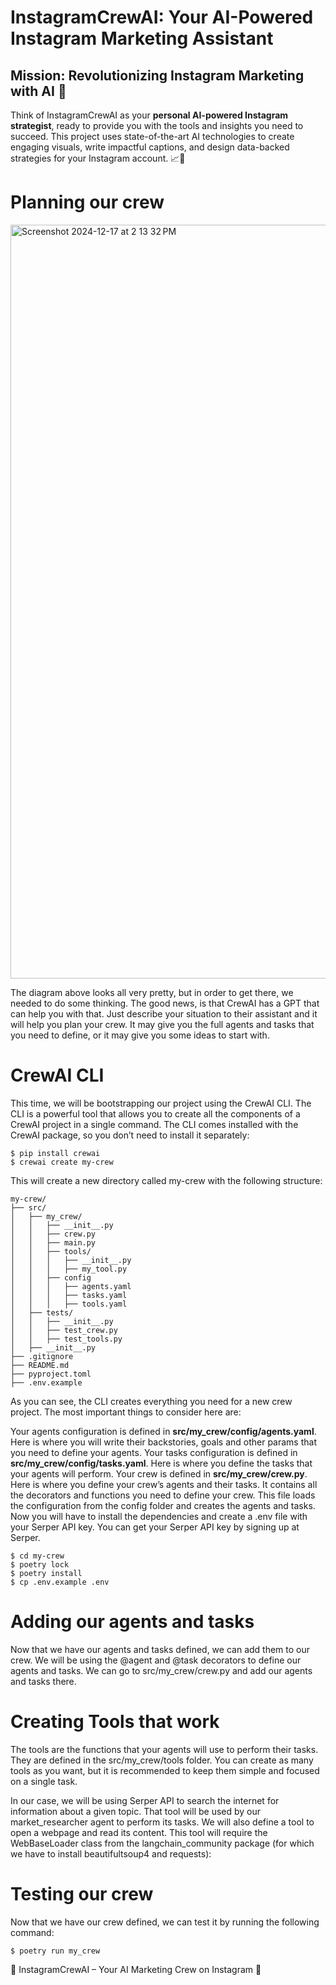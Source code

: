 # InstagramCrewAI: Your AI-Powered Instagram Marketing Assistant 

## **Mission: Revolutionizing Instagram Marketing with AI** 🌟

Think of InstagramCrewAI as your **personal AI-powered Instagram strategist**, ready to provide you with the tools and insights you need to succeed. This project uses state-of-the-art AI technologies to create engaging visuals, write impactful captions, and design data-backed strategies for your Instagram account. 📈📸

# Planning our crew

<img width="1206" alt="Screenshot 2024-12-17 at 2 13 32 PM" src="https://github.com/user-attachments/assets/f56d33ea-bce5-480f-b23a-17575b948da9" />

The diagram above looks all very pretty, but in order to get there, we needed to do some thinking. The good news, is that CrewAI has a GPT that can help you with that. Just describe your situation to their assistant and it will help you plan your crew. It may give you the full agents and tasks that you need to define, or it may give you some ideas to start with.

# CrewAI CLI

This time, we will be bootstrapping our project using the CrewAI CLI. The CLI is a powerful tool that allows you to create all the components of a CrewAI project in a single command. The CLI comes installed with the CrewAI package, so you don’t need to install it separately:

	$ pip install crewai
	$ crewai create my-crew
This will create a new directory called my-crew with the following structure:

	my-crew/
	├── src/
	│   ├── my_crew/
	│   │   ├── __init__.py
	│   │   ├── crew.py
	│   │   ├── main.py
	│   │   ├── tools/
	│   │   │   ├── __init__.py
	│   │   │   ├── my_tool.py
	│   │   ├── config
	│   │   │   ├── agents.yaml
	│   │   │   ├── tasks.yaml
	│   │   │   ├── tools.yaml
	│   ├── tests/
	│   │   ├── __init__.py
	│   │   ├── test_crew.py
	│   │   ├── test_tools.py
	│   ├── __init__.py
	├── .gitignore
	├── README.md
	├── pyproject.toml
	├── .env.example
 
As you can see, the CLI creates everything you need for a new crew project. The most important things to consider here are:

Your agents configuration is defined in **src/my_crew/config/agents.yaml**. Here is where you will write their backstories, goals and other params that you need to define your agents.
Your tasks configuration is defined in **src/my_crew/config/tasks.yaml**. Here is where you define the tasks that your agents will perform.
Your crew is defined in **src/my_crew/crew.py**. Here is where you define your crew’s agents and their tasks. It contains all the decorators and functions you need to define your crew. This file loads the configuration from the config folder and creates the agents and tasks.
Now you will have to install the dependencies and create a .env file with your Serper API key. You can get your Serper API key by signing up at Serper.

	$ cd my-crew
	$ poetry lock 
	$ poetry install
	$ cp .env.example .env

# Adding our agents and tasks

Now that we have our agents and tasks defined, we can add them to our crew. We will be using the @agent and @task decorators to define our agents and tasks. We can go to src/my_crew/crew.py and add our agents and tasks there.


# Creating Tools that work

The tools are the functions that your agents will use to perform their tasks. They are defined in the src/my_crew/tools folder. You can create as many tools as you want, but it is recommended to keep them simple and focused on a single task.

In our case, we will be using Serper API to search the internet for information about a given topic. That tool will be used by our market_researcher agent to perform its tasks. We will also define a tool to open a webpage and read its content. This tool will require the WebBaseLoader class from the langchain_community package (for which we have to install beautifultsoup4 and requests):


# Testing our crew

Now that we have our crew defined, we can test it by running the following command:

	$ poetry run my_crew

🌟 InstagramCrewAI – Your AI Marketing Crew on Instagram 🌟
